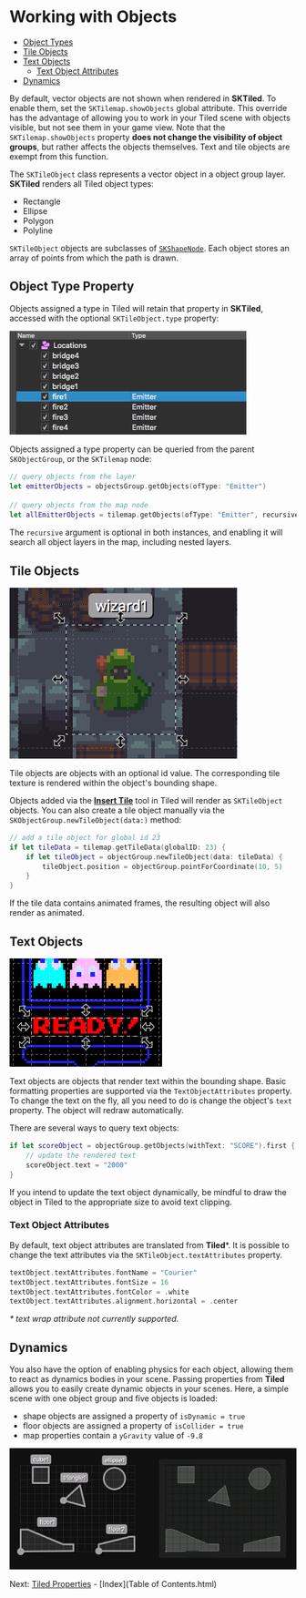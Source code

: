 # Working with Objects

- [Object Types](#object-types)
- [Tile Objects](#tile-objects)
- [Text Objects](#text-objects)
    - [Text Object Attributes](#text-object-attributes)
- [Dynamics](#dynamics)

By default, vector objects are not shown when rendered in **SKTiled**. To enable them, set the `SKTilemap.showObjects` global attribute. This override has the advantage of allowing you to work in your Tiled scene with objects visible, but not see them in your game view. Note that the `SKTilemap.showObjects` property **does not change the visibility of object groups**, but rather affects the objects themselves. Text and tile objects are exempt from this function.

The `SKTileObject` class represents a vector object in a object group layer. **SKTiled** renders all Tiled object types:

- Rectangle
- Ellipse
- Polygon
- Polyline


`SKTileObject` objects are subclasses of [`SKShapeNode`][skshapenode-url]. Each object stores an array of points from which the path is drawn.

## Object Type Property

Objects assigned a type in Tiled will retain that property in **SKTiled**, accessed with the optional `SKTileObject.type` property:

![Tiled object types](images/object_types.png)

Objects assigned a type property can be queried from the parent `SKObjectGroup`, or the `SKTilemap` node:

```swift
// query objects from the layer
let emitterObjects = objectsGroup.getObjects(ofType: "Emitter")

// query objects from the map node
let allEmitterObjects = tilemap.getObjects(ofType: "Emitter", recursive: true)
```

The `recursive` argument is optional in both instances, and enabling it will search all object layers in the map, including nested layers.


## Tile Objects

![Tile Objects](images/tile-objects-selected.gif)

Tile objects are objects with an optional id value. The corresponding tile texture is rendered within the object's bounding shape.


Objects added via the [**Insert Tile**][insert-tile-url] tool in Tiled will render as `SKTileObject` objects. You can also create a tile object manually via the `SKObjectGroup.newTileObject(data:)` method:

```swift
// add a tile object for global id 23
if let tileData = tilemap.getTileData(globalID: 23) {
    if let tileObject = objectGroup.newTileObject(data: tileData) {
        tileObject.position = objectGroup.pointForCoordinate(10, 5)
    }
}
```

If the tile data contains animated frames, the resulting object will also render as animated.


## Text Objects

![Text Objects](images/text-objects.png)

Text objects are objects that render text within the bounding shape. Basic formatting properties are supported via the `TextObjectAttributes` property. To change the text on the fly, all you need to do is change the object's `text` property. The object will redraw automatically.

There are several ways to query text objects:

```swift
if let scoreObject = objectGroup.getObjects(withText: "SCORE").first {
    // update the rendered text
    scoreObject.text = "2000"
}
```

If you intend to update the text object dynamically, be mindful to draw the object in Tiled to the appropriate size to avoid text clipping.


### Text Object Attributes

By default, text object attributes are translated from **Tiled**\*. It is possible to change the text attributes via the `SKTileObject.textAttributes` property.

```swift
textObject.textAttributes.fontName = "Courier"
textObject.textAttributes.fontSize = 16
textObject.textAttributes.fontColor = .white
textObject.textAttributes.alignment.horizontal = .center
```

*\* text wrap attribute not currently supported.*



## Dynamics

You also have the option of enabling physics for each object, allowing them to react as dynamics bodies in your scene. Passing properties from **Tiled** allows you to easily create dynamic objects in your scenes. Here, a simple scene with one object group and five objects is loaded:

- shape objects are assigned a property of `isDynamic = true`
- floor objects are assigned a property of `isCollider = true`
- map properties contain a `yGravity` value of `-9.8`


![Object Dynamics](images/dynamic-objects.gif)


 Next: [Tiled Properties](tiled-properties.html) - [Index](Table of Contents.html)


[sktiled-doc-url]:https://mfessenden.github.io/SKTiled


<!--- Apple --->
[skshapenode-url]:https://developer.apple.com/documentation/spritekit/skshapenode

<!--- Tiled --->
[insert-tile-url]:http://doc.mapeditor.org/de/latest/manual/objects/#insert-tile
